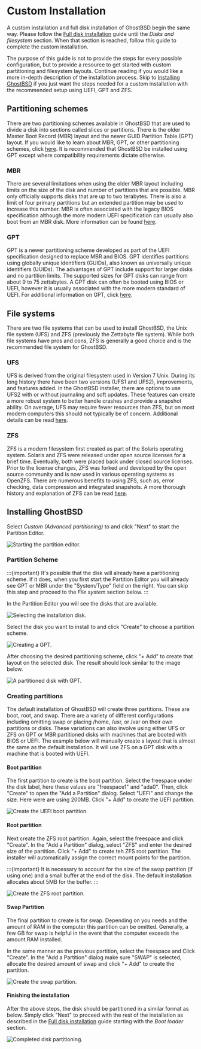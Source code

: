 Custom Installation
===================

A custom installation and full disk installation of GhostBSD begin the same way. Please follow the [Full disk installation](full-disk-installation.md) guide until the *Disks and filesystem* section. When that section is reached, follow this guide to complete the custom installation.

The purpose of this guide is not to provide the steps for every possible configuration, but to provide a resource to get started with custom partitioning and filesystem layouts. Continue reading if you would like a more in-depth description of the installation process. Skip to [Installing GhostBSD](#installing-ghostbsd) if you just want the steps needed for a custom installation with the recommended setup using UEFI, GPT and ZFS.

## Partitioning schemes

There are two partitioning schemes available in GhostBSD that are used to divide a disk into sections called slices or partitions. There is the older Master Boot Record (MBR) layout and the newer GUID Partition Table (GPT) layout. If you would like to learn about MBR, GPT, or other partitioning schemes, click [here](https://en.wikipedia.org/wiki/Disk_partitioning#Boot_partitions). It is recommended that GhostBSD be installed using GPT except where compatibility requirements dictate otherwise.

### MBR

There are several limitations when using the older MBR layout including limits on the size of the disk and number of partitions that are possible. MBR only officially supports disks that are up to two terabytes. There is also a limit of four primary partitions but an extended partition may be used to increase this number. MBR is often associated with the legacy BIOS specification although the more modern UEFI specification can usually also boot from an MBR disk. More information can be found [here](https://en.wikipedia.org/wiki/Master_boot_record).

### GPT

GPT is a newer partitioning scheme developed as part of the UEFI specification designed to replace MBR and BIOS. GPT identifies partitions using globally unique identifiers (GUIDs), also known as universally unique identifiers (UUIDs). The advantages of GPT include support for larger disks and no partition limits. The supported sizes for GPT disks can range from about 9 to 75 zettabytes. A GPT disk can often be booted using BIOS or UEFI, however it is usually associated with the more modern standard of UEFI. For additional information on GPT, click [here](https://en.wikipedia.org/wiki/GUID_Partition_Table).

## File systems

There are two file systems that can be used to install GhostBSD, the Unix file system (UFS) and ZFS (previously the Zettabyte file system). While both file systems have pros and cons, ZFS is generally a good choice and is the recommended file system for GhostBSD.

### UFS

UFS is derived from the original filesystem used in Version 7 Unix. During its long history there have been two versions (UFS1 and UFS2), improvements, and features added. In the GhostBSD installer, there are options to use UFS2 with or without journaling and soft updates. These features can create a more robust system to better handle crashes and provide a snapshot ability. On average, UFS may require fewer resources than ZFS, but on most modern computers this should not typically be of concern. Additional details can be read [here](https://en.wikipedia.org/wiki/Unix_File_System).

### ZFS

ZFS is a modern filesystem first created as part of the Solaris operating system. Solaris and ZFS were released under open source licenses for a brief time. Eventually, both were placed back under closed source licenses. Prior to the license changes, ZFS was forked and developed by the open source community and is now used in various operating systems as OpenZFS. There are numerous benefits to using ZFS, such as, error checking, data compression and integrated snapshots. A more thorough history and explanation of ZFS can be read [here](https://en.wikipedia.org/wiki/ZFS).

## Installing GhostBSD

Select *Custom (Advanced partitioning)* to and click "Next" to start the Partition Editor.

![Starting the partition editor.](images/custom-installation/1-custom-partitioning.png)

### Partition Scheme

:::{important}
It's possible that the disk will already have a partitioning scheme. If it does, when you first start the Partition Editor you will already see GPT or MBR under the "System/Type" field on the right. You can skip this step and proceed to the *File system* section below.
:::

In the Partition Editor you will see the disks that are available.

![Selecting the installation disk.](images/custom-installation/2-no-partition-table.png)

Select the disk you want to install to and click "Create" to choose a partition scheme.

![Creating a GPT.](images/custom-installation/3-select-gpt.png)

After choosing the desired partitioning scheme, click "+ Add" to create that layout on the selected disk. The result should look similar to the image below.

![A partitioned disk with GPT.](images/custom-installation/4-with-partition-table.png)

### Creating partitions

The default installation of GhostBSD will create three partitions. These are boot, root, and swap. There are a variety of different configurations including omitting swap or placing /home, /usr, or /var on their own partitions or disks. These variations can also involve using either UFS or ZFS on GPT or MBR partitioned disks with machines that are booted with BIOS or UEFI. The example below will manually create a layout that is almost the same as the default installation. It will use ZFS on a GPT disk with a machine that is booted with UEFI.

#### Boot partition

The first partition to create is the boot partition. Select the freespace under the disk label, here these values are "freespace1" and "ada0". Then, click "Create" to open the "Add a Partition" dialog. Select "UEFI" and change the size. Here were are using 200MB. Click "+ Add" to create the UEFI partition.

![Create the UEFI boot partition.](images/custom-installation/5-efi-partition.png)

#### Root partition

Next create the ZFS root partition. Again, select the freespace and click "Create". In the "Add a Partition" dialog, select "ZFS" and enter the desired size of the partition. Click "+ Add" to create teh ZFS root partition. The installer will automatically assign the correct mount points for the partition.

:::{important}
It is necessary to account for the size of the swap partition (if using one) and a small buffer at the end of the disk. The default installation allocates about 5MB for the buffer.
:::

![Create the ZFS root partition.](images/custom-installation/6-zfs-partition.png)

#### Swap Partition

The final partition to create is for swap. Depending on you needs and the amount of RAM in the computer this partition can be omitted. Generally, a few GB for swap is helpful in the event that the computer exceeds the amount RAM installed.

In the same manner as the previous partition, select the freespace and Click "Create". In the "Add a Partition" dialog make sure "SWAP" is selected, allocate the desired amount of swap and click "+ Add" to create the partition.

![Create the swap partition.](images/custom-installation/7-swap-partition.png)

#### Finishing the installation

After the above steps, the disk should be partitioned in a similar format as below. Simply click "Next" to proceed with the rest of the installation as described in the [Full disk installation](full-disk-installation.md) guide starting with the *Boot loader* section.

![Completed disk partitioning.](images/custom-installation/8-completed-partitioning.png)